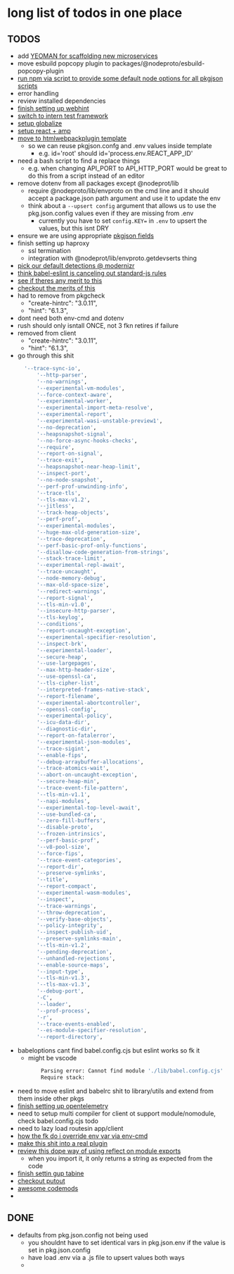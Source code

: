# long list of todos in one place
## TODOS
  - add [YEOMAN for scaffolding new microservices](https://yeoman.io/)
  - move esbuild popcopy plugin to packages/@nodeproto/esbuild-popcopy-plugin
  - [run npm via script to provide some default node options for all pkgjson scripts](https://nodejs.org/api/cli.html)
  - error handling
  - review installed dependencies
  - [finish setting up webhint](https://github.com/webhintio/hint/blob/main/packages/hint/docs/user-guide/hints/index.md)
  - [switch to intern test framework](https://github.com/theintern/intern)
  - [setup globalize](https://github.com/globalizejs/globalize/tree/master/examples/node-npm)
  - [setup react + amp](https://medium.com/@rtymchyk/react-amp-modern-approach-e45de3fe84c7)
  - [move to htmlwebpackplugin template](https://github.com/jantimon/html-webpack-plugin#writing-your-own-templates)
    - so we can reuse pkgjson.confg and .env values inside template
      - e.g. id='root' should id='process.env.REACT_APP_ID'
  - need a bash script to find a replace things
    - e.g. when changing API_PORT to API_HTTP_PORT would be great to do this from a script instead of an editor
  - remove dotenv from all packages except @nodeprot/lib
    - require @nodeproto/lib/envproto on the cmd line and it should accept a package.json path argument and use it to update the env
    - think about a `--upsert config` argument that allows us to use the pkg.json.config values even if they are missing from .env
      - currently you have to set `config.KEY=` in `.env` to upsert the values, but this isnt DRY
  - ensure we are using appropriate [pkgjson fields](https://docs.npmjs.com/cli/v7/configuring-npm/package-json)
  - finish setting up haproxy
    - ssl termination
    - integration with @nodeprot/lib/envproto.getdevserts thing
  - [pick our default detections @ modernizr](https://modernizr.com/download?setclasses)
  - [think babel-eslint is canceling out standard-js rules](https://github.com/babel/eslint-plugin-babel)
  - [see if theres any merit to this](https://www.npmjs.com/package/accessibility-checker)
  - [checkout the merits of this](https://github.com/Siteimprove/alfa)
  - had to remove from pkgcheck
    - "create-hintrc": "3.0.11",
    - "hint": "6.1.3",
  - dont need both env-cmd and dotenv
  - rush should only isntall ONCE, not 3 fkn retires if failure
  - removed from client
    - "create-hintrc": "3.0.11",
    - "hint": "6.1.3",
  - go through this shit
      ```sh
        '--trace-sync-io',
            '--http-parser',
            '--no-warnings',
            '--experimental-vm-modules',
            '--force-context-aware',
            '--experimental-worker',
            '--experimental-import-meta-resolve',
            '--experimental-report',
            '--experimental-wasi-unstable-preview1',
            '--no-deprecation',
            '--heapsnapshot-signal',
            '--no-force-async-hooks-checks',
            '--require',
            '--report-on-signal',
            '--trace-exit',
            '--heapsnapshot-near-heap-limit',
            '--inspect-port',
            '--no-node-snapshot',
            '--perf-prof-unwinding-info',
            '--trace-tls',
            '--tls-max-v1.2',
            '--jitless',
            '--track-heap-objects',
            '--perf-prof',
            '--experimental-modules',
            '--huge-max-old-generation-size',
            '--trace-deprecation',
            '--perf-basic-prof-only-functions',
            '--disallow-code-generation-from-strings',
            '--stack-trace-limit',
            '--experimental-repl-await',
            '--trace-uncaught',
            '--node-memory-debug',
            '--max-old-space-size',
            '--redirect-warnings',
            '--report-signal',
            '--tls-min-v1.0',
            '--insecure-http-parser',
            '--tls-keylog',
            '--conditions',
            '--report-uncaught-exception',
            '--experimental-specifier-resolution',
            '--inspect-brk',
            '--experimental-loader',
            '--secure-heap',
            '--use-largepages',
            '--max-http-header-size',
            '--use-openssl-ca',
            '--tls-cipher-list',
            '--interpreted-frames-native-stack',
            '--report-filename',
            '--experimental-abortcontroller',
            '--openssl-config',
            '--experimental-policy',
            '--icu-data-dir',
            '--diagnostic-dir',
            '--report-on-fatalerror',
            '--experimental-json-modules',
            '--trace-sigint',
            '--enable-fips',
            '--debug-arraybuffer-allocations',
            '--trace-atomics-wait',
            '--abort-on-uncaught-exception',
            '--secure-heap-min',
            '--trace-event-file-pattern',
            '--tls-min-v1.1',
            '--napi-modules',
            '--experimental-top-level-await',
            '--use-bundled-ca',
            '--zero-fill-buffers',
            '--disable-proto',
            '--frozen-intrinsics',
            '--perf-basic-prof',
            '--v8-pool-size',
            '--force-fips',
            '--trace-event-categories',
            '--report-dir',
            '--preserve-symlinks',
            '--title',
            '--report-compact',
            '--experimental-wasm-modules',
            '--inspect',
            '--trace-warnings',
            '--throw-deprecation',
            '--verify-base-objects',
            '--policy-integrity',
            '--inspect-publish-uid',
            '--preserve-symlinks-main',
            '--tls-min-v1.2',
            '--pending-deprecation',
            '--unhandled-rejections',
            '--enable-source-maps',
            '--input-type',
            '--tls-min-v1.3',
            '--tls-max-v1.3',
            '--debug-port',
            '-C',
            '--loader',
            '--prof-process',
            '-r',
            '--trace-events-enabled',
            '--es-module-specifier-resolution',
            '--report-directory',

      ```
  - babeloptions cant find babel.config.cjs but eslint works so fk it
    - might be vscode
      ```sh
          Parsing error: Cannot find module './lib/babel.config.cjs'
          Require stack:
      ```
  - need to move eslint and babelrc shit to library/utils and extend from them inside other pkgs
  - [finish setting up opentelemetry](https://github.com/open-telemetry/opentelemetry-js-api)
  - need to setup multi compiler for client ot support module/nomodule, check babel.config.cjs todo
  - need to lazy load routesin app/client
  - [how the fk do i override env var via env-cmd](https://github.com/toddbluhm/env-cmd/issues/300)
  - [make this shit into a real plugin](https://www.npmjs.com/package/esbuild-plugin-flow)
  - [review this dope way of using reflect on module exports](https://github.com/jonschlinkert/global-modules/blob/master/index.js)
    - when you import it, it only returns a string as expected from the code
  - [finish settin gup tabine](https://www.tabnine.com/welcome)
  - [checkout putout](https://github.com/coderaiser/putout)
  - [awesome codemods](http://www.lib4dev.in/info/rajasegar/awesome-codemods/227242829)
  -

## DONE
  - defaults from pkg.json.config not being used
    - you shouldnt have to set identical vars in pkg.json.env if the value is set in pkg.json.config
    - have load .env via a .js file to upsert values both ways
    -
